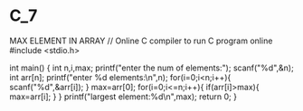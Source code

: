 # C_7
MAX ELEMENT IN ARRAY
// Online C compiler to run C program online
#include <stdio.h>

int main() 
{
    int n,i,max;
    printf("enter the num of elements:");
    scanf("%d",&n);
    int arr[n];
    printf("enter %d elements:\n",n);
    for(i=0;i<n;i++){
        scanf("%d",&arr[i]);
    }
    max=arr[0];
    for(i=0;i<=n;i++){
        if(arr[i]>max){
            max=arr[i];
        }
    }
    printf("largest element:%d\n",max);
    return 0;
}
